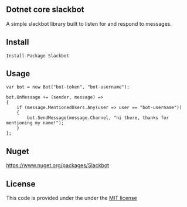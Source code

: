 ## Dotnet core slackbot

A simple slackbot library built to listen for and respond to messages.

## Install

`Install-Package Slackbot`

## Usage

```
var bot = new Bot("bot-token", "bot-username");

bot.OnMessage += (sender, message) =>
{
    if (message.MentionedUsers.Any(user => user == "bot-username"))
    {
        bot.SendMessage(message.Channel, "hi there, thanks for mentioning my name!");
    }
};
```

## Nuget

https://www.nuget.org/packages/Slackbot

## License

This code is provided under the under the [MIT license](LICENSE)
